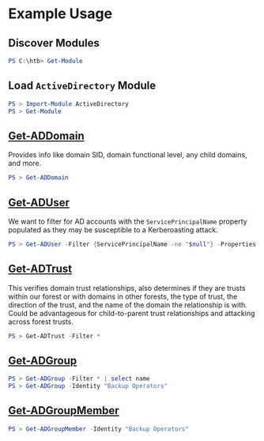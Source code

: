 # Example Usage
## Discover Modules
```powershell
PS C:\htb> Get-Module
```
## Load `ActiveDirectory` Module
```powershell
PS > Import-Module ActiveDirectory
PS > Get-Module
```
## [Get-ADDomain](https://docs.microsoft.com/en-us/powershell/module/activedirectory/get-addomain?view=windowsserver2022-ps)
Provides info like domain SID, domain functional level, any child domains, and more.
```powershell
PS > Get-ADDomain
```
## [Get-ADUser](https://docs.microsoft.com/en-us/powershell/module/activedirectory/get-aduser?view=windowsserver2022-ps)
We want to filter for AD accounts with the `ServicePrincipalName` property populated as they may be susceptible to a Kerberoasting attack.
```powershell
PS > Get-ADUser -Filter {ServicePrincipalName -ne "$null"} -Properties ServicePrincipalName
```
## [Get-ADTrust](https://docs.microsoft.com/en-us/powershell/module/activedirectory/get-adtrust?view=windowsserver2022-ps)
This verifies domain trust relationships, also determines if they are trusts within our forest or with domains in other forests, the type of trust, the direction of the trust, and the name of the domain the relationship is with. Could be advantageous for child-to-parent trust relationships and attacking across forest trusts.
```powershell
PS > Get-ADTrust -Filter *
```
## [Get-ADGroup](https://docs.microsoft.com/en-us/powershell/module/activedirectory/get-adgroup?view=windowsserver2022-ps)
```powershell
PS > Get-ADGroup -Filter * | select name
PS > Get-ADGroup -Identity "Backup Operators"
```
## [Get-ADGroupMember](https://docs.microsoft.com/en-us/powershell/module/activedirectory/get-adgroupmember?view=windowsserver2022-ps)
```powershell
PS > Get-ADGroupMember -Identity "Backup Operators"
```
